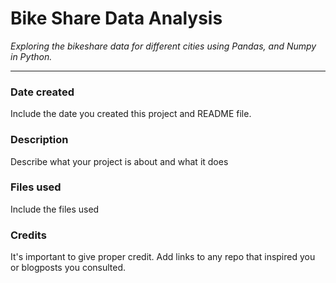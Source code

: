 # Bike Share Data Analysis

*Exploring the bikeshare data for different cities using Pandas, and Numpy in Python.*

---
### Date created
Include the date you created this project and README file.

### Description
Describe what your project is about and what it does

### Files used
Include the files used

### Credits
It's important to give proper credit. Add links to any repo that inspired you or blogposts you consulted.

